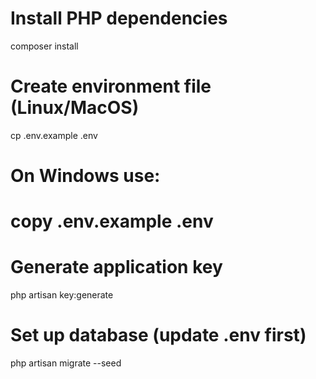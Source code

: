 # Install PHP dependencies
composer install

# Create environment file (Linux/MacOS)
cp .env.example .env

# On Windows use:
# copy .env.example .env

# Generate application key
php artisan key:generate

# Set up database (update .env first)
php artisan migrate --seed